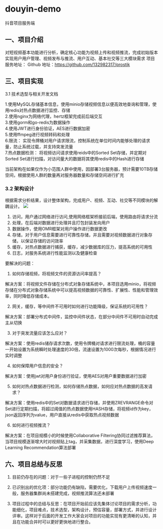 # douyin-demo
抖音项目服务端

## 一、项目介绍
对短视频基本功能进行分析，确定核心功能为视频上传和视频推流，完成初始版本实现用户用户管理、视频发布与推流、用户互动、基本社交等三大模块需求
项目服务地址：
Github  地址：https://github.com/132982317/prostik


## 三、项目实现
3.1 技术选型与相关开发文档


1.使用MySQL存储基本信息，使用minio存储视频信息以便高效地查询和管理，使用redis对热点数据进行监控、存储</br>
2.使用nginx为网络代理，hertz框架完成前后端交互</br>
3.使用gorm和go-redis为数据操作</br>
4.使用JWT进行身份验证，AES进行数据加密</br>
5.使用ffmpeg进行视频转码和处理</br>
6.限流：  实现令牌桶对用户请求限流，控制系统在单位时间内能够处理的请求量，防止系统过载，并支持突发流量</br>
7.热点数据检测：  将视频访问请求使用reids中的Sorted Set存储，并定期对Sorted Set进行扫描，对访问量大的数据将其使用redis中的Hash进行存储

当前架构在如果仅作为小范围人群中使用，因部署3台服务器，预计需要10TB存储空间，根据使用人群的数量再对服务器数量和存储空间进行扩充

### 3.2 架构设计
根据需求分析结果，设计整体架构，完成用户、视频、互动、社交等不同模块的解耦设计。
![](public/jiagou.jpg)

1. 访问，用户通过网络进行访问,使用网络框架桥接前后端，使用路由将请求分流</br>
2. 处理，在后端对数据进行处理并且打包封装发向用户</br>
3. 数据操作，使用OMR框架对用户操作进行数据更改</br>
4. 存储，对于用户信息需要进行可靠性存储，并且需要对视频数据进行对象存储，以保证存储的访问效率</br>
5. 缓存，对热点数据进行捕获，缓存，减少数据库的压力，提高系统的可用性</br>
6. 日志，对服务系统进行性能监测以及健康检查</br>

要解决的问题：

1. 如何存储视频，将视频文件的资源访问率提高？

解决方案：将视频文件存储在分布式对象存储系统中，本项目选用minio，将视频存储在分布式对象存储系统中可以提高视频数据的可靠性、扩展性、性能和管理效率，同时降低存储成本。

2. 网关，缓存，等中间件不可用时如何进行功能降级，保证系统的可用性？

解决方案：部署分布式中间件，监控中间件状态，在部分中间件不可用时自动完成主从切换

3. 对于突发流量应该怎么应对？

解决方案：使用redis储存请求次数，使用令牌桶对请求进行限流处理，桶的容量一开始设置为系统瞬时处理速度的30倍，流速设置为1000次每秒，根据情况进行实时调整

4. 如何保障用户信息的安全？

解决方案：使用jwt对用户身份进行验证，使用AES对用户重要数据进行加密

5. 如何对热点数据进行检测，如何存储热点数据，如何应对热点数据的高发请求？

解决方案：使用redis中的Set对数据请求进行存储，并使用ZREVRANGE命令对Set进行定期扫描，将超过阈值的热点数据使用HASH存储，将视频id作为key，json返回序列为value，用户直接从redis中获取热点视频数据

6. 如何进行视频推流？

解决方案：在项目规模小的时候使用Collaborative Filtering协同过滤推荐算法，当项目规模逐渐增大时对视频贴上tag，并采集数据，进行深度学习，使用Deep Learning Recommendation算法部署







## 六、项目总结与反思</br>

1. 目前仍存在的问题：对于一些子进程的控制仍然不足

2. 已识别出的优化项：部分功能仍有缺陷，需要优化，下载用户上传视频速度一般，服务器集群尚未搭建完成，视频推流算法还未部署

3. 项目过程中的总结与反思：在项目开始前应该先集体讨论项目的需求分析，功能细化，项目难点，技术选型，架构设计，预估容量，部署方式，并进行设计评审。这样对于后面的开发工作大家会对项目的功能实现有更清晰的认知，并且在功能合并时可以更好更快地进行整合。
